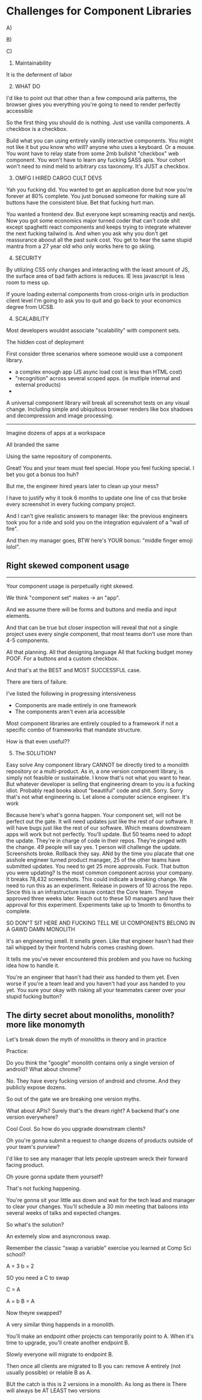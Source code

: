 # Challenges for Component Libraries

A) 

B)

C)


1) Maintainability

It is the deferment of labor

2) WHAT DO

I'd like to point out that other than a few compound aria patterns, the browser gives you everything you're going to need to render perfectly accessible

So the first thing you should do is nothing. Just use vanilla components. A checkbox is a checkbox.

Build what you can using entirely vanilly interactive components. You might not like it but you know who will? anyone who uses a keyboard. Or a mouse. You wont have to relay state from some 2mb bullshit "checkbox" web component. You won't have to learn any fucking SASS apis. Your cohort won't need to mind meld to arbitrary css taxonomy. It's JUST a checkbox.

3) OMFG I HIRED CARGO CULT DEVS

Yah you fucking did. You wanted to get an application done but now you're forever at 80% complete. You just bonused someone for making sure all buttons have the consistent blue. Bet that fucking hurt man.

You wanted a frontend dev. But everyone kept screaming reactjs and nextjs. Now you got some economics major turned coder that can't code shit except spaghetti react components and keeps trying to integrate whatever the next fucking tailwind is. And when you ask why you don't get reassurance aboout all the past sunk cost. You get to hear the same stupid mantra from a 27 year old who only works here to go skiing.

4) SECURITY

By utilizing CSS only changes and interacting with the least amount of JS, the surface area of bad faith actions is reduces. IE less javascript is less room to mess up.

If youre loading external components from cross-origin urls in production client level I'm going to ask you to quit and go back to your economics degree from UCSB.

4) SCALABILITY

Most developers wouldnt associate "scalability" with component sets.

The hidden cost of deployment

First consider three scenarios where someone would use a component library.
- a complex enough app (JS async load cost is less than HTML cost)
- "recognition" across several scoped apps. (ie mutliple internal and external products)
- 
A universal component library will break all screenshot tests on any visual change. Including simple and ubiquitous browser renders like box shadows and decompression and image processing.

*** 
Imagine dozens of apps at a workspace

All branded the same

Using the same repository of components.

Great! You and your team must feel special. Hope you feel fucking special. I bet you got a bonus too huh?

But me, the engineer hired years later to clean up your mess?

I have to justify why it took 6 months to update one line of css that broke every screenshot in every fucking company project.

And I can't give realistic answers to manager like: the previous engineers took you for a ride and sold you on the integration equivalent of a "wall of fire".

And then my manager goes, BTW here's YOUR bonus: "middle finger emoji lolol".


## Right skewed component usage
***

Your component usage is perpetually right skewed.

We think "component set" makes -> an "app".

And we assume there will be forms and buttons and media and input elements.

And that can be true but closer inspection will reveal that not a single project uses every single component, that most teams don't use more than 4-5 components.

All that planning.
All that designing.language
All that fucking budget money POOF.
For a buttons and a custom checkbox.

And that's at the BEST and MOST SUCCESSFUL case.

There are tiers of failure.

I've listed the following in progressing intensiveness

- Components are made entirely in one framework
- The components aren't even aria accessible



Most component libraries are entirely coupled to a framework if not a specific combo of frameworks that mandate structure.

How is that even useful??

5) The SOLUTION?

Easy solve
Any component library CANNOT be directly tired to a monolith repository or a multi-product.
As in, a one version component library, is simply not feasible or sustainable.
I know that's not what you want to hear.
But whatever developer is selling that engineering dream to you is a fucking idiot.
Probably read books about "beautiful" code and shit.
Sorry.
Sorry that's not what engineering is. Let alone a computer science engineer.
It's work

Because here's what's gonna happen.
Your component set, will not be perfect out the gate.
It will need updates just like the rest of our software.
It will have bugs just like the rest of our software.
Which means downstream apps will work but not perfectly.
You'll update.
But 50 teams need to adopt the update.
They're in charge of code in their repos.
They're pinged with the change.
49 people will say yes.
1 person will challenge the update.
Screenshots broke.
Rollback they say.
ANd by the time you placate that one asshole engineer turned product manager, 25 of the other teams have submitted updates.
You need to get 25 more approvals.
Fuck.
That button you were updating? Is the most common component across your company.
It breaks 78,432 screenshots. This could indicate a breaking change.
We need to run this as an experiment.
Release in powers of 10 across the repo.
Since this is an infrastructure issure contact the Core team.
Theyve approved three weeks later.
Reach out to these 50 managers and have their approval for this experiment.
Experiments take up to 1month to 6months to complete.

SO DON"T SIT HERE AND FUCKING TELL ME UI COMPONENTS BELONG IN A GAWD DAMN MONOLITH

It's an engineering smell.
It smells green. Like that engineer hasn't had their tail whipped by their frontend hubris comes crashing down.

It tells me you've never encountered this problem and you have no fucking idea how to handle it.

You're an engineer that hasn't had their ass handed to them yet. Even worse if you're a team lead and you haven't had your ass handed to you yet. You sure your okay with risking all your teammates career over your stupid fucking button?

## The dirty secret about monoliths, monolith? more like monomyth

Let's break down the myth of monoliths in theory and in practice

Practice:

Do you think the "google" monolith contains only a single version of android? What about chrome?

No. They have every fucking version of android and chrome. And they publicly expose dozens.

So out of the gate we are breaking one version myths.

What about APIs? Surely that's the dream right? A backend that's one version everywhere?

Cool Cool.
So how do you upgrade downstream clients?

Oh you're gonna submit a request to change dozens of products outside of your team's purview?

I'd like to see any manager that lets people upstream wreck their forward facing product.

Oh youre gonna update them yourself?

That's not fucking happening.

You're gonna sit your little ass down and wait for the tech lead and manager to clear your changes. You'll schedule a 30 min meeting that baloons into several weeks of talks and expected changes.

So what's the solution?

An extemely slow and asyncronous swap.

Remember the classic "swap a variable" exercise you learned at Comp Sci school?

A = 3
b = 2

SO you need a C to swap

C = A

A = b
B = A

Now theyre swapped?

A very similar thing happends in a monolith.

You'll make an endpoint other projects can temporarily point to A. When it's time to upgrade, you'll create another endpoint B.

Slowly everyone will migrate to endpoint B.

Then once all clients are migrated to B you can:
remove A entirely (not usually possible)
or relable B as A.

BUt the catch is this is 2 versions in a monolith. As long as there is  There will always be AT LEAST two versions 

